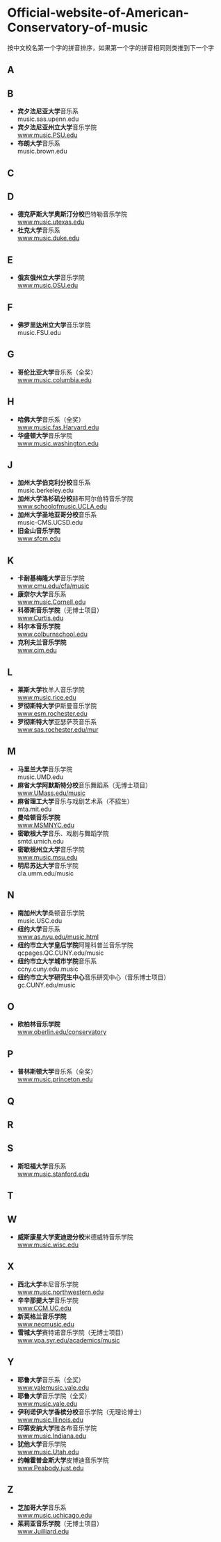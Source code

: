 # Official-website-of-American-Conservatory-of-music
按中文校名第一个字的拼音排序，如果第一个字的拼音相同则类推到下一个字
## A 
## B 
- **宾夕法尼亚大学**音乐系<br>
music.sas.upenn.edu
- **宾夕法尼亚州立大学**音乐学院<br>
www.music.PSU.edu
- **布朗大学**音乐系<br>
music.brown.edu
## C 
## D 
- **德克萨斯大学奥斯汀分校**巴特勒音乐学院<br>
www.music.utexas.edu
- **杜克大学**音乐系<br>
www.music.duke.edu
## E 
- **俄亥俄州立大学**音乐学院<br>
www.music.OSU.edu
## F 
- **佛罗里达州立大学**音乐学院<br>
music.FSU.edu
## G 
- **哥伦比亚大学**音乐系（全奖）<br>
www.music.columbia.edu
## H 
- **哈佛大学**音乐系（全奖）<br>
www.music.fas.Harvard.edu
- **华盛顿大学**音乐学院<br>
www.music.washington.edu
## J 
- **加州大学伯克利分校**音乐系<br>
music.berkeley.edu
- **加州大学洛杉矶分校**赫布阿尔伯特音乐学院<br>
www.schoolofmusic.UCLA.edu
- **加州大学圣地亚哥分校**音乐系<br>
music-CMS.UCSD.edu
- **旧金山音乐学院**<br>
www.sfcm.edu
## K 
- **卡耐基梅隆大学**音乐学院<br>
www.cmu.edu/cfa/music
- **康奈尔大学**音乐系<br>
www.music.Cornell.edu
- **科蒂斯音乐学院**（无博士项目）<br>
www.Curtis.edu
- **科尔本音乐学院**<br>
www.colburnschool.edu
- **克利夫兰音乐学院**<br>
www.cim.edu
## L 
- **莱斯大学**牧羊人音乐学院<br>
www.music.rice.edu
- **罗彻斯特大学**伊斯曼音乐学院<br>
www.esm.rochester.edu
- **罗彻斯特大学**亚瑟萨茨音乐系<br>
www.sas.rochester.edu/mur
## M 
- **马里兰大学**音乐学院<br>
music.UMD.edu
- **麻省大学阿默斯特分校**音乐舞蹈系（无博士项目）<br>
www.UMass.edu/music
- **麻省理工大学**音乐与戏剧艺术系（不招生）<br>
mta.mit.edu
- **曼哈顿音乐学院**<br>
www.MSMNYC.edu
- **密歇根大学**音乐、戏剧与舞蹈学院<br>
smtd.umich.edu
- **密歇根州立大学**音乐学院<br>
www.music.msu.edu
- **明尼苏达大学**音乐学院<br>
cla.umm.edu/music
## N 
- **南加州大学**桑顿音乐学院<br>
music.USC.edu
- **纽约大学**音乐系<br>
www.as.nyu.edu/music.html
- **纽约市立大学皇后学院**阿隆科普兰音乐学院<br>
qcpages.QC.CUNY.edu/music
- **纽约市立大学城市学院**音乐系<br>
ccny.cuny.edu.music
- **纽约市立大学研究生中心**音乐研究中心（音乐博士项目）<br>
gc.CUNY.edu/music
## O 
- **欧柏林音乐学院**<br>
www.oberlin.edu/conservatory
## P 
- **普林斯顿大学**音乐系（全奖）<br>
www.music.princeton.edu
## Q 
## R 
## S 
- **斯坦福大学**音乐系<br>
www.music.stanford.edu
## T 
## W 
- **威斯康星大学麦迪逊分校**米德威特音乐学院<br>
www.music.wisc.edu
## X 
- **西北大学**本尼音乐学院<br>
www.music.northwestern.edu
- **辛辛那提大学**音乐学院<br>
www.CCM.UC.edu
- **新英格兰音乐学院**<br>
www.necmusic.edu
- **雪城大学**赛特诺音乐学院（无博士项目）<br>
www.vpa.syr.edu/academics/music
## Y 
- **耶鲁大学**音乐系（全奖）<br>
www.yalemusic.yale.edu
- **耶鲁大学**音乐学院（全奖）<br>
www.music.yale.edu
- **伊利诺伊大学香槟分校**音乐学院（无理论博士）<br>
www.music.Illinois.edu
- **印第安纳大学**雅各布音乐学院<br>
www.music.Indiana.edu
- **犹他大学**音乐学院<br>
www.music.Utah.edu
- **约翰霍普金斯大学**皮博迪音乐学院<br>
www.Peabody.just.edu
## Z 
- **芝加哥大学**音乐系<br>
www.music.uchicago.edu
- **茱莉亚音乐学院**（无博士项目）<br>
www.Juilliard.edu

